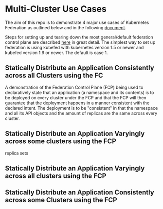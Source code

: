 # Multi-Cluster Use Cases

The aim of this repo is to demonstrate 4 major use cases of Kubernetes Federation as outlined below
and in the following [document](https://docs.google.com/presentation/d/1nBrqHu01aGkrXL94dCw9g8s01RsHKbhubuRDrdTXUP0/edit#slide=id.g23af27b1e2_0_212).

Steps for setting up and tearing down the most general/default federation control plane are described [here](https://kubernetes.io/docs/tasks/federation/set-up-cluster-federation-kubefed/) in great detail. The simplest way to set up federation is using kubefed with kubernetes version 1.5 or newer and kubefed version 1.6 or newer. The default is case 1.

## Statically Distribute an Application Consistently across all Clusters using the FC

A demonstration of the Federation Control Plane (FCP) being used to declaratively state that an application (a namespace and its contents) is to be deployed on every cluster under the FCP and that the FCP will then guarantee that the deployment happens in a manner consistent with the declared intent. The deployment is to be "consistent" in that the namespace and all its API objects and the amount of replicas are the same across every cluster.

## Statically Distribute an Application Varyingly across some clusters using the FCP
replica sets

## Statically Distribute an Application Varyingly across all clusters using the FCP

## Statically Distribute an Application Consistently across some Clusters using the FCP
